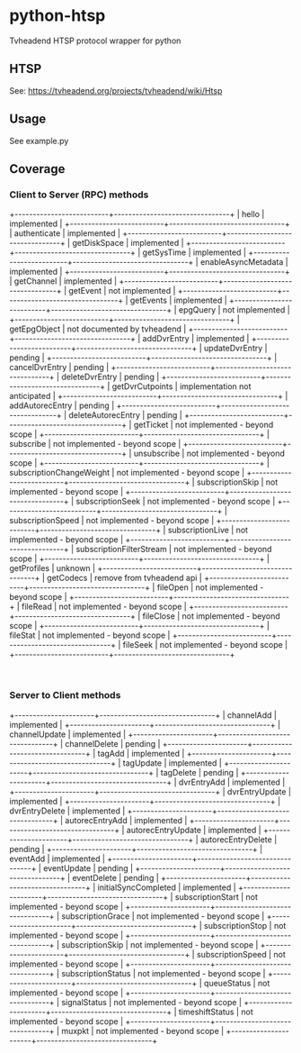 python-htsp
===========

Tvheadend HTSP protocol wrapper for python

HTSP
----

See: <https://tvheadend.org/projects/tvheadend/wiki/Htsp>

Usage
-----

See example.py

Coverage
--------

### Client to Server (RPC) methods

+--------------------------+--------------------------------+
| hello                    | implemented                    |
+--------------------------+--------------------------------+
| authenticate             | implemented                    |
+--------------------------+--------------------------------+
| getDiskSpace             | implemented                    |
+--------------------------+--------------------------------+
| getSysTime               | implemented                    |
+--------------------------+--------------------------------+
| enableAsyncMetadata      | implemented                    |
+--------------------------+--------------------------------+
| getChannel               | implemented                    |
+--------------------------+--------------------------------+
| getEvent                 | not implemented                |
+--------------------------+--------------------------------+
| getEvents                | implemented                    |
+--------------------------+--------------------------------+
| epgQuery                 | not implemented                |
+--------------------------+--------------------------------+
| getEpgObject             | not documented by tvheadend    |
+--------------------------+--------------------------------+
| addDvrEntry              | implemented                    |
+--------------------------+--------------------------------+
| updateDvrEntry           | pending                        |
+--------------------------+--------------------------------+
| cancelDvrEntry           | pending                        |
+--------------------------+--------------------------------+
| deleteDvrEntry           | pending                        |
+--------------------------+--------------------------------+
| getDvrCutpoints          | implementation not anticipated |
+--------------------------+--------------------------------+
| addAutorecEntry          | pending                        |
+--------------------------+--------------------------------+
| deleteAutorecEntry       | pending                        |
+--------------------------+--------------------------------+
| getTicket                | not implemented - beyond scope |
+--------------------------+--------------------------------+
| subscribe                | not implemented - beyond scope |
+--------------------------+--------------------------------+
| unsubscribe              | not implemented - beyond scope |
+--------------------------+--------------------------------+
| subscriptionChangeWeight | not implemented - beyond scope |
+--------------------------+--------------------------------+
| subscriptionSkip         | not implemented - beyond scope |
+--------------------------+--------------------------------+
| subscriptionSeek         | not implemented - beyond scope |
+--------------------------+--------------------------------+
| subscriptionSpeed        | not implemented - beyond scope |
+--------------------------+--------------------------------+
| subscriptionLive         | not implemented - beyond scope |
+--------------------------+--------------------------------+
| subscriptionFilterStream | not implemented - beyond scope |
+--------------------------+--------------------------------+
| getProfiles              | unknown                        |
+--------------------------+--------------------------------+
| getCodecs                | remove from tvheadend api      |
+--------------------------+--------------------------------+
| fileOpen                 | not implemented - beyond scope |
+--------------------------+--------------------------------+
| fileRead                 | not implemented - beyond scope |
+--------------------------+--------------------------------+
| fileClose                | not implemented - beyond scope |
+--------------------------+--------------------------------+
| fileStat                 | not implemented - beyond scope |
+--------------------------+--------------------------------+
| fileSeek                 | not implemented - beyond scope |
+--------------------------+--------------------------------+

 

### Server to Client methods

+----------------------+--------------------------------+
| channelAdd           | implemented                    |
+----------------------+--------------------------------+
| channelUpdate        | implemented                    |
+----------------------+--------------------------------+
| channelDelete        | pending                        |
+----------------------+--------------------------------+
| tagAdd               | implemented                    |
+----------------------+--------------------------------+
| tagUpdate            | implemented                    |
+----------------------+--------------------------------+
| tagDelete            | pending                        |
+----------------------+--------------------------------+
| dvrEntryAdd          | implemented                    |
+----------------------+--------------------------------+
| dvrEntryUpdate       | implemented                    |
+----------------------+--------------------------------+
| dvrEntryDelete       | implemented                    |
+----------------------+--------------------------------+
| autorecEntryAdd      | implemented                    |
+----------------------+--------------------------------+
| autorecEntryUpdate   | implemented                    |
+----------------------+--------------------------------+
| autorecEntryDelete   | pending                        |
+----------------------+--------------------------------+
| eventAdd             | implemented                    |
+----------------------+--------------------------------+
| eventUpdate          | pending                        |
+----------------------+--------------------------------+
| eventDelete          | pending                        |
+----------------------+--------------------------------+
| initialSyncCompleted | implemented                    |
+----------------------+--------------------------------+
| subscriptionStart    | not implemented - beyond scope |
+----------------------+--------------------------------+
| subscriptionGrace    | not implemented - beyond scope |
+----------------------+--------------------------------+
| subscriptionStop     | not implemented - beyond scope |
+----------------------+--------------------------------+
| subscriptionSkip     | not implemented - beyond scope |
+----------------------+--------------------------------+
| subscriptionSpeed    | not implemented - beyond scope |
+----------------------+--------------------------------+
| subscriptionStatus   | not implemented - beyond scope |
+----------------------+--------------------------------+
| queueStatus          | not implemented - beyond scope |
+----------------------+--------------------------------+
| signalStatus         | not implemented - beyond scope |
+----------------------+--------------------------------+
| timeshiftStatus      | not implemented - beyond scope |
+----------------------+--------------------------------+
| muxpkt               | not implemented - beyond scope |
+----------------------+--------------------------------+
